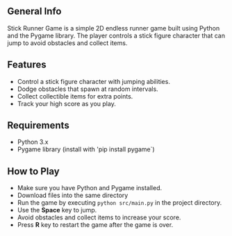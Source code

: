 ## General Info

Stick Runner Game is a simple 2D endless runner game built using Python and the Pygame library. The player controls a stick figure character that can jump to avoid obstacles and collect items.

## Features

- Control a stick figure character with jumping abilities.
- Dodge obstacles that spawn at random intervals.
- Collect collectible items for extra points.
- Track your high score as you play.

## Requirements

- Python 3.x
- Pygame library (install with 'pip install pygame`)

## How to Play

+ Make sure you have Python and Pygame installed.
+ Download files into the same directory
+ Run the game by executing `python src/main.py` in the project directory.
+ Use the **Space** key to jump.
+ Avoid obstacles and collect items to increase your score.
+ Press **R** key to restart the game after the game is over.
